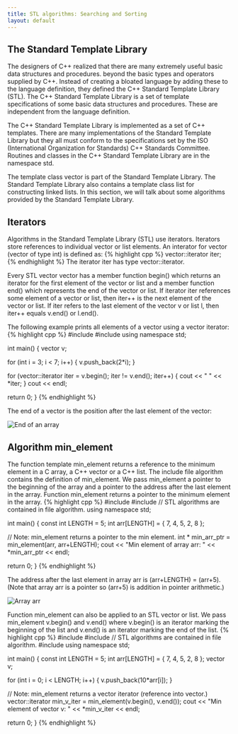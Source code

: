 ```yaml
---
title: STL algorithms: Searching and Sorting
layout: default
---
```


## The Standard Template Library

The designers of C++ realized that there are many extremely useful
basic data structures and procedures.
beyond the basic types and operators supplied by C++.
Instead of creating a bloated language by adding these 
to the language definition,
they defined the C++ Standard Template Library (STL).
The C++ Standard Template Library is a set of template specifications
of some basic data structures and procedures.
These are independent from the language definition.

The C++ Standard Template Library is implemented as a set of C++ templates.
There are many implementations of the Standard Template Library
but they all must conform to the specifications set
by the ISO (International Organization for Standards) C++ Standards Committee.
Routines and classes in the C++ Standard Template Library are
in the namespace std.

The template class vector is part of the Standard Template Library.
The Standard Template Library also contains a template class list
for constructing linked lists.
In this section, we will talk about some algorithms provided 
by the Standard Template Library.

## Iterators

Algorithms in the Standard Template Library (STL) use iterators.
Iterators store references to individual vector or list elements.
An interator for vector<int> (vector of type int) is defined as:
{% highlight cpp %}
  vector<int>::iterator iter;
{% endhighlight %}
The iterator iter has type vector<int>::iterator.

Every STL vector vector has a member function begin() 
which returns an iterator for the first element of the vector or list
and a member function end() which represents the end of the vector or list.
If iterator iter references some element of a vector or list,
then iter++ is the next element of the vector or list.
If iter refers to the last element of the vector v or list l,
then iter++ equals v.end() or l.end().

The following example prints all elements of a vector using a vector iterator:
{% highlight cpp %}
#include <iostream>
#include <vector>
using namespace std;

int main()
{
  vector<int> v;

  for (int i = 3; i < 7; i++) 
    { v.push_back(2*i); }

  for (vector<int>::iterator iter = v.begin();
       iter != v.end(); iter++)
    { cout << " " << *iter; }
  cout << endl;

  return 0;
}
{% endhighlight %}

The end of a vector is the position after the last element of the vector:

![End of an array](/cse2122/images/array-3.png "End of array")

## Algorithm min_element

The function template min_element returns a reference to the minimum element
in a C array, a C++ vector or a C++ list.
The include file algorithm contains the definition of min_element.
We pass min_element a pointer to the beginning of the array 
and a pointer to the address after the last element in the array.
Function min_element returns a pointer to the minimum element in the array.
{% highlight cpp %}
#include <iostream>
#include <algorithm>  // STL algorithms are contained in file algorithm.
using namespace std;

int main()
{
  const int LENGTH = 5;
  int arr[LENGTH] = { 7, 4, 5, 2, 8 };

  // Note: min_element returns a pointer to the min element.
  int * min_arr_ptr = min_element(arr, arr+LENGTH);
  cout << "Min element of array arr: " << *min_arr_ptr << endl;

  return 0;
}
{% endhighlight %}

The address after the last element in array arr is (arr+LENGTH) = (arr+5).
(Note that array arr is a pointer so (arr+5) is addition 
in pointer arithmetic.)

![Array arr](/cse2122/images/array-4.png "Array arr")

Function min_element can also be applied to an STL vector or list.
We pass min_element v.begin() and v.end() where v.begin()
is an iterator marking the beginning of the list and
v.end() is an iterator marking the end of the list.
{% highlight cpp %}
#include <iostream>
#include <algorithm>  // STL algorithms are contained in file algorithm.
#include <vector>
using namespace std;

int main()
{
  const int LENGTH = 5;
  int arr[LENGTH] = { 7, 4, 5, 2, 8 };
  vector<int> v;

  for (int i = 0; i < LENGTH; i++) 
    { v.push_back(10*arr[i]); }

  // Note: min_element returns a vector iterator (reference into vector.)
  vector<int>::iterator min_v_iter = min_element(v.begin(), v.end());
  cout << "Min element of vector v: " << *min_v_iter << endl;

  return 0;
}
{% endhighlight %}


